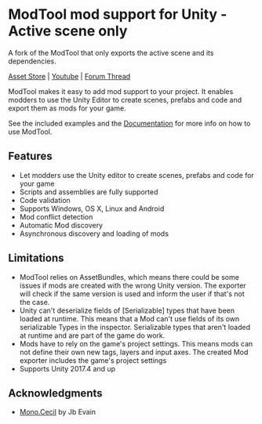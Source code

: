 # ModTool mod support for Unity - Active scene only

A fork of the ModTool that only exports the active scene and its dependencies.

<a href="http://u3d.as/Diq">Asset Store</a>  | <a href="https://www.youtube.com/watch?v=9w_WlBPtclg">Youtube</a> | <a href="https://forum.unity3d.com/threads/modtool-mod-support-for-unity.442185/">Forum Thread</a>

ModTool makes it easy to add mod support to your project. It enables modders to use the Unity Editor to create scenes, prefabs and code and export them as mods for your game.

See the included examples and the [Documentation](http://hellomeow.net/modtool/documentation) for more info on how to use ModTool.

## Features

- Let modders use the Unity editor to create scenes, prefabs and code for your game
- Scripts and assemblies are fully supported
- Code validation
- Supports Windows, OS X, Linux and Android
- Mod conflict detection
- Automatic Mod discovery
- Asynchronous discovery and loading of mods

## Limitations

- ModTool relies on AssetBundles, which means there could be some issues if mods are created with the wrong Unity version. The exporter will check if the same version is used and inform the user if that's not the case.
- Unity can't deserialize fields of \[Serializable\] types that have been loaded at runtime. This means that a Mod can't use fields of its own serializable Types in the inspector. Serializable types that aren't loaded at runtime and are part of the game do work.
- Mods have to rely on the game's project settings. This means mods can not define their own new tags, layers and input axes. The created Mod exporter includes the game's project settings
- Supports Unity 2017.4 and up

## Acknowledgments

- [Mono.Cecil](https://github.com/jbevain/cecil) by Jb Evain
